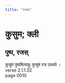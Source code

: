 ```yaml
---
title: "रजस्"
---
```


# कुसुम; क्ली
## पुष्प, रजस्
कुसुमं पुष्पमित्याहुः कुसुमं रज उच्यते ।<br />verse 2.1.1.32<br />page 0010

